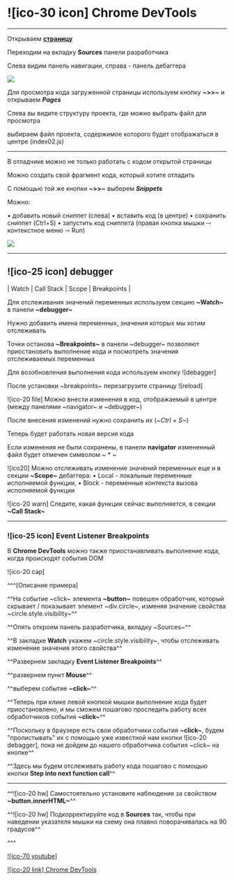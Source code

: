 # ![ico-30 icon] Chrome DevTools

_____________________________________________________________

Открываем [**страницу**](samples/02)

Переходим на вкладку **Sources** панели разработчика

Слева видим панель навигации, справа - панель дебаггера

![](illustrations/lesson-01-1.png)

Для просмотра кода загруженной страницы используем кнопку **~>>~** и открываем **_Pages_**

Слева вы видите структуру проекта, где можно выбрать файл для просмотра

выбираем файл проекта, содержимое которого будет отображаться в центре (index02.js)

_________________________________________________________

В отладчике можно не только работать с кодом открытой страницы

Можно создать свой фрагмент кода, который хотите отладить

С помощью той же кнопки **~>>~** выберем **_Snippets_**

Можно:

• добавить новый сниппет (слева)
• вставить код (в центре)
• сохранить сниппет (Ctrl+S)
• запустить код сниппета (правая кнопка мышки ⇾ контекстное меню ⇾ Run)

![](illustrations/lesson-01-2.png)

________________________________________________________________________

## ![ico-25 icon] debugger

| Watch | Call Stack | Scope | Breakpoints |

Для отслеживания значений переменных используем секцию  **~Watch~**  в панели  **~debugger~**

Нужно добавить имена переменных, значения которых мы хотим отслеживать

Точки останова **~Breakpoints~** в панели ~debugger~ позволяют приостановить выполнение кода и посмотреть значения отслеживаемых переменных

Для возобновления выполнения кода используем кнопку ![debagger]

После установки ~breakpoints~ перезагрузите страницу ![reload]

![ico-20 file] Можно внести изменения в код, отображаемый в центре (между панелями ~navigator~ и ~debugger~)

После внесения изменений нужно сохранить их (*~Ctrl + S~*)

Теперь будет работать новая версия кода

Если изменения не были сохранены, в панели  **navigator**  измененный файл будет отмечен символом ~ * ~

![ico20] Mожно отслеживать изменение значений переменных еще и  в секции  **~Scope~**  дебаггера:
• Local - локальные переменные исполняемой функции,
• Block - переменные контекста вызова исполняемой функции

![ico-20 warn] Следите, какая функция сейчас выполняется, в секции **~Call Stack~**

_____________________________________________________________________________

### ![ico-25 icon] Event Listener Breakpoints

В  **Chrome DevTools**  можно также приостанавливать выполнение кода, когда происходят события DOM

![ico-20 cap]

^^^[Описание примера]

^^На событие ~click~ элемента **~button~** повешен обработчик, который скрывает / показывает элемент ~div.circle~, изменяя значение свойства ~circle.style.visibility~^^

^^Опять откроем панель разработчика, вкладку ~Sources~^^

^^В закладке  **Watch**  укажем   ~circle.style.visibility~, чтобы отслеживать изменение значения этого свойства^^

^^Развернем закладку **Event Listener Breakpoints**^^

^^развернем пункт **Mouse**^^

^^выберем событие  **~click~**^^

^^Теперь при клике левой кнопкой мышки выполнение кода будет приостановлено, и мы сможем пошагово проследить работу всех обработчиков события **~click~**^^

^^Поскольку в браузере есть свои обработчики события **~click~**, будем "пролистывать" их с помощью уже известной нам кнопки ![ico-20 debagger], пока не дойдем до нашего обработчика события  ~click~  на кнопке^^

^^Здесь мы будем отслеживать работу кода пошагово с помощью кнопки  **Step into next function call**^^

_____________________________________________________________________________


^^![ico-20 hw] Самостоятельно установите наблюдение за свойством **~button.innerHTML~**^^

^^![ico-20 hw] Подкорректируйте код в **Sources** так, чтобы при наведении указателя мышки на схему она плавно поворачивалась на 90 градусов^^

^^^


[![ico-70 youtube]](https://youtu.be/PQYG2aJf6uI/)

[![ico-20 link] Chrome DevTools](external/dev-tools)
